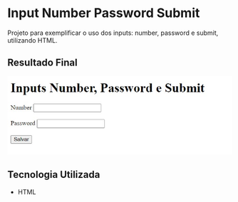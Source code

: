 # Input Number Password Submit
Projeto para exemplificar o uso dos inputs: number, password e submit, utilizando HTML.

## Resultado Final

[<img src="./resultado.jpg" alt="input number, password e submit usando HTML">](https://priscila199.github.io/input-number-password-submit/)

## Tecnologia Utilizada
- HTML
